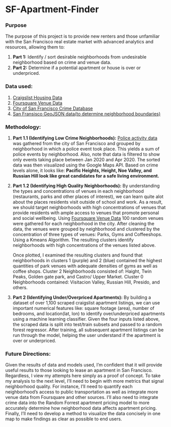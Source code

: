 # SF-Apartment-Finder
### Purpose
The purpose of this project is to provide new renters and those unfamiliar with the San Francisco real estate market with advanced analytics and resources, allowing them to:

1. **Part 1:** Identify / sort desirable neighborhoods from undesirable neighborhood based on crime and venue data. 
2. **Part 2:** Determine if a potential apartment or house is over or underpriced. 

### Data used: 
1. [Craigslist Housing Data](https://sfbay.craigslist.org/d/apts-housing-for-rent/search/apa)
2. [Foursquare Venue Data](https://developer.foursquare.com/)
3. [City of San Francisco Crime Database](https://data.sfgov.org/Public-Safety/Police-Department-Incident-Reports-2018-to-Present/wg3w-h783)
4. [San Fransisco GeoJSON data(to determine neighborhood boundaries)](https://data.sfgov.org/Geographic-Locations-and-Boundaries/Analysis-Neighborhoods/p5b7-5n3h)

### Methodology: 
1. **Part 1.1 (Identifying Low Crime Neighborhoods):** [Police activity data](https://data.sfgov.org/Public-Safety/Police-Department-Incident-Reports-2018-to-Present/wg3w-h783) was gathered from the city of San Francisco and grouped by neighborhood in which a police event took place. This yields a sum of police events by neighborhood. Also, note that data is filtered to show only events taking place between Jan 2020 and Apr 2020. The sorted data was then visualized using the Google Maps API. Based on crime levels alone, it looks like: **Pacific Heights, Height, Noe Valley, and Russian Hill look like great candidates for a safe living environment.**

2. **Part 1.2 (Identifying High Quality Neighborhoods):** By understanding the types and concentrations of venues in each neighborhood (restaurants, parks and other places of interest), we can learn quite alot about the places residents visit outside of school and work. As a result, we should target neighborhoods with high concentrations of venues that provide residents with ample access to venues that promote personal and social wellbeing. Using [Foursquare Venue Data](https://developer.foursquare.com/) 100 random venues were gathered for each neighborhood in the city. After cleaning the data, the venues were grouped by neighborhood and clustered by the concentration of three types of venues: Parks, Gyms and Coffeeshops. Using a Kmeans Algorithm. The resulting clusters identify neighborhoods with high concentrations of the venues listed above. 

    Once plotted, I examined the resulting clusters and found that neighborhoods in clusters 1 (purple) and 2 (blue) contained the highest quantities of park venues with adequate densities of gyms as well as coffee shops. Cluster 2 Neighborhoods consisted of: Haight, Twin Peaks, Golden gate park, and Castro/ Upper Market. Cluster 0 Neighborhoods contained: Visitacion Valley, Russian Hill, Presido, and others.

2. **Part 2 (Identifying Under/Overpriced Apartments):** By building a dataset of over 1,100 scraped craigslist apartment listings, we can use important numerical features like: square footage (area), number of bedrooms, and location(lat, lon) to identify over/underpriced apartments using a machine learning classifier. Given the four inputs listed above, the scraped data is split into test/train subsets and passed to a random forest regressor. After training, all subsequent apartment listings can be run through the model, helping the user understand if the apartment is over or underpriced. 

### Future Directions:  
Given the results of data and models used, I’m confident that it will provide useful results to those looking to lease an apartment in San Francisco. Regardless, I view my attempts here simply as a proof of concept. To take my analysis to the next level, I’ll need to begin with more metrics that signal neighborhood quality. For instance, I’ll need to quantify each neighborhood’s access to public transportation as well as integrate more venue data from Foursquare and other sources. I’ll also need to integrate crime data into the Random Forrest apartment pricing model to more accurately determine how neighborhood data affects apartment pricing. Finally, I’ll need to develop a method to visualize the data concisely in one map to make findings as clear as possible to end users.